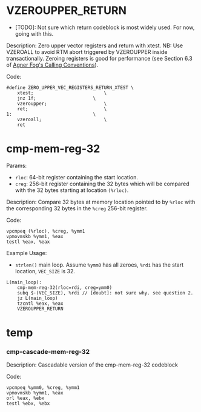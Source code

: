 # VZEROUPPER_RETURN

- [TODO]: Not sure which return codeblock is most widely used. For now, going with this.

Description: Zero upper vector registers and return with xtest.  NB: Use VZEROALL
to avoid RTM abort triggered by VZEROUPPER inside transactionally. Zeroing registers is good for performance (see Section 6.3 of [Agner Fog&#39;s Calling Conventions](https://www.agner.org/optimize/calling_conventions.pdf)).

Code:

```{c}
#define ZERO_UPPER_VEC_REGISTERS_RETURN_XTEST \
	xtest;							\
	jnz	1f;						\
	vzeroupper;						\
	ret;							\
1:								\
	vzeroall;						\
	ret
```

# cmp-mem-reg-32

Params:

- `rloc`: 64-bit register containing the start location.
- `creg`: 256-bit register containing the 32 bytes which will be compared with the 32 bytes starting at location `(%rloc)`.

Description: Compare 32 bytes at memory location pointed to by `%rloc` with the corresponding 32 bytes in the `%creg` 256-bit register.

Code:

```{asm}
vpcmpeq (%rloc), %creg, %ymm1
vpmovmskb %ymm1, %eax
testl %eax, %eax
```


Example Usage:

- `strlen()` main loop. Assume `%ymm0` has all zeroes, `%rdi` has the start location, `VEC_SIZE` is 32.

```{asm}
L(main_loop):
    cmp-mem-reg-32(rloc=rdi, creg=ymm0)
    subq $-(VEC_SIZE), %rdi // [doubt]: not sure why. see question 2.
    jz L(main_loop)
    tzcntl %eax, %eax
    VZEROUPPER_RETURN
```

# temp

### cmp-cascade-mem-reg-32

Description: Cascadable version of the cmp-mem-reg-32 codeblock

Code: 

```{asm}
vpcmpeq %ymm0, %creg, %ymm1
vpmovmskb %ymm1, %eax
orl %eax, %ebx
testl %ebx, %ebx
```